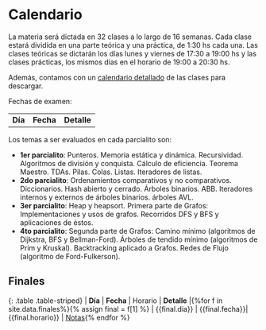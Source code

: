 Calendario
==========

La materia será dictada en 32 clases a lo largo de 16 semanas.
Cada clase estará dividida en una parte teórica y una práctica, de 1:30 hs cada una.
Las clases teóricas se dictarán los días lunes y viernes de 17:30 a 19:00 hs y las clases prácticas, los mismos días en el horario de 19:00 a 20:30 hs.

Además, contamos con un [calendario detallado]({{site.data.cuatrimestre.calendario_detallado}}) de las clases para descargar.

Fechas de examen:

<table class="table table-striped">
  <tbody id="tabla-calendario">
    <tr>
      <td><strong>Día</strong></td>
      <td><strong>Fecha</strong></td>
      <td><strong>Detalle</strong></td>
    </tr>
  </tbody>
</table>

Los temas a ser evaluados en cada parcialito son:
- **1er parcialito**: Punteros. Memoria estática y dinámica. Recursividad. Algoritmos de división y conquista. Cálculo de eficiencia. Teorema Maestro. TDAs. Pilas. Colas. Listas. Iteradores de listas. 
- **2do parcialito**: Ordenamientos comparativos y no comparativos. Diccionarios. Hash abierto y cerrado. Árboles binarios. ABB. Iteradores internos y externos de árboles binarios. árboles AVL. 
- **3er parcialito**: Heap y heapsort. Primera parte de Grafos: Implementaciones y usos de grafos. Recorridos DFS y BFS y aplicaciones de éstos. 
- **4to parcialito**: Segunda parte de Grafos: Camino mínimo (algoritmos de Dijkstra, BFS y Bellman-Ford). Árboles de tendido mínimo (algoritmos de Prim y Kruskal). Backtracking aplicado a Grafos. Redes de Flujo (algoritmo de Ford-Fulkerson).

Finales
-------

{: .table .table-striped}
| **Día**       | **Fecha**      | Horario 			| **Detalle** |{%for f in site.data.finales%}{% assign final = f[1] %}
| {{final.dia}} | {{final.fecha}}| {{final.horario}} 	| [Notas]({{final.link}}){% endfor %}


 <script src="{{ '/assets/js/calendario.js' | relative_url }}"></script>
